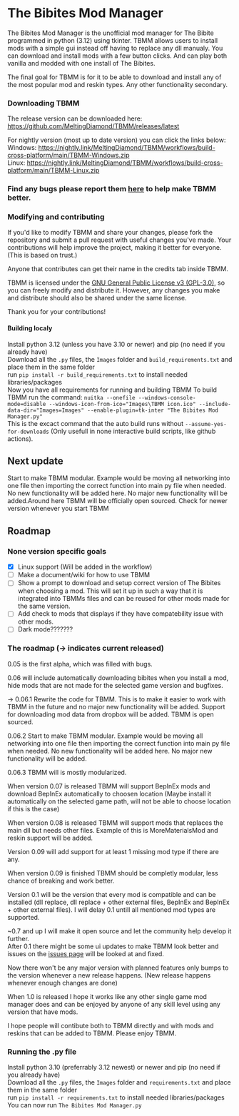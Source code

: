 # The Bibites Mod Manager
The Bibites Mod Manager is the unofficial mod manager for The Bibite programmed in python (3.12) using tkinter. TBMM allows users to install mods with a simple gui instead off having to replace any dll manualy.
You can download and install mods with a few button clicks.
And can play both vanilla and modded with one install of The Bibites.

The final goal for TBMM is for it to be able to download and install any of the most popular mod and reskin types. Any other functionality secondary.

### Downloading TBMM
The release version can be downloaded here:<br>
https://github.com/MeltingDiamond/TBMM/releases/latest

For nightly version (most up to date version) you can click the links below:<br>
Windows: https://nightly.link/MeltingDiamond/TBMM/workflows/build-cross-platform/main/TBMM-Windows.zip<br>
Linux: https://nightly.link/MeltingDiamond/TBMM/workflows/build-cross-platform/main/TBMM-Linux.zip

### Find any bugs please report them [here](https://github.com/MeltingDiamond/TBMM/issues) to help make TBMM better.

### Modifying and contributing
If you'd like to modify TBMM and share your changes, please fork the repository and submit a pull request with useful changes you've made. Your contributions will help improve the project, making it better for everyone. (This is based on trust.)

Anyone that contributes can get their name in the credits tab inside TBMM.

TBMM is licensed under the [GNU General Public License v3 (GPL-3.0)](/LICENSE.md), so you can freely modify and distribute it. However, any changes you make and distribute should also be shared under the same license.

Thank you for your contributions!

#### Building localy
Install python 3.12 (unless you have 3.10 or newer) and pip (no need if you already have)<br>
Download all the `.py` files, the `Images` folder and `build_requirements.txt` and place them in the same folder<br>
run `pip install -r build_requirements.txt` to install needed libraries/packages<br>
Now you have all requirements for running and building TBMM
To build TBMM run the command: `nuitka --onefile --windows-console-mode=disable --windows-icon-from-ico="Images\TBMM icon.ico" --include-data-dir="Images=Images" --enable-plugin=tk-inter "The Bibites Mod Manager.py"`<br>
This is the excact command that the auto build runs without `--assume-yes-for-downloads` (Only usefull in none interactive build scripts, like github actions).

## Next update
Start to make TBMM modular. Example would be moving all networking into one file then importing the correct function into main py file when needed. No new functionality will be added here. No major new functionality will be added.Around here TBMM will be officially open sourced. Check for newer version whenever you start TBMM

## Roadmap
### None version specific goals
- [x] Linux support (Will be added in the workflow)
- [ ] Make a document/wiki for how to use TBMM
- [ ] Show a prompt to download and setup correct version of The Bibites when choosing a mod. This will set it up in such a way that it is integrated into TBMMs files and can be reused for other mods made for the same version.
- [ ] Add check to mods that displays if they have compatebility issue with other mods.
- [ ] Dark mode???????
### The roadmap (-> indicates current released)
0.05 is the first alpha, which was filled with bugs.

0.06 will include automatically downloading bibites when you install a mod, hide mods that are not made for the selected game version and bugfixes.

-> 0.06.1 Rewrite the code for TBMM. This is to make it easier to work with TBMM in the future and no major new functionality will be added. Support for downloading mod data from dropbox will be added. TBMM is open sourced.

0.06.2 Start to make TBMM modular. Example would be moving all networking into one file then importing the correct function into main py file when needed. No new functionality will be added here. No major new functionality will be added.

0.06.3 TBMM will is mostly modularized.

When version 0.07 is released TBMM will support BepInEx mods and download BepInEx automatically to choosen location (Maybe install it automatically on the selected game path, will not be able to choose location if this is the case)

When version 0.08 is released TBMM will support mods that replaces the main dll but needs other files. Example of this is MoreMaterialsMod and reskin support will be added.

Version 0.09 will add support for at least 1 missing mod type if there are any.

When version 0.09 is finished TBMM should be completly modular, less chance of breaking and work better.

Version 0.1 will be the version that every mod is compatible and can be installed (dll replace, dll replace + other external files, BepInEx and BepInEx + other external files). I will delay 0.1 untill all mentioned mod types are supported. 

~0.7 and up I will make it open source and let the community help develop it further.<br>
After 0.1 there might be some ui updates to make TBMM look better and issues on the [issues page](https://github.com/MeltingDiamond/TBMM/issues) will be looked at and fixed.

Now there won't be any major version with planned features only bumps to the version whenever a new release happens. (New release happens whenever enough changes are done)

When 1.0 is released I hope it works like any other single game mod manager does and can be enjoyed by anyone of any skill level using any version that have mods.

I hope people will contibute both to TBMM directly and with mods and reskins that can be added to TBMM. Please enjoy TBMM.

### Running the .py file
Install python 3.10 (preferrably 3.12 newest) or newer and pip (no need if you already have)<br>
Download all the `.py` files, the `Images` folder and `requirements.txt` and place them in the same folder<br>
run `pip install -r requirements.txt` to install needed libraries/packages<br>
You can now run `The Bibites Mod Manager.py`